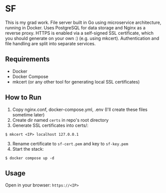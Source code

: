 # SF
This is my grad work. 
File server built in Go using microservice architecture, running in Docker.
Uses PostgreSQL for data storage and Nginx as a reverse proxy.
HTTPS is enabled via a self-signed SSL certificate, which you should generate on your own :) (e.g. using mkcert).
Authentication and file handling are split into separate services.

## Requirements
- Docker
- Docker Compose
- mkcert (or any other tool for generating local SSL certificates)

## How to Run
1. Copy nginx.conf, docker-compose.yml, .env (I'll create these files sometime later)
2. Create dir named `certs` in repo's root directory
2. Generate SSL certificates into certs/:
```
$ mkcert <IP> localhost 127.0.0.1
```
3. Rename certificate to `sf-cert.pem` and key to `sf-key.pem`
4. Start the stack:
```
$ docker compose up -d
```

## Usage
Open in your browser: `https://<IP>`
